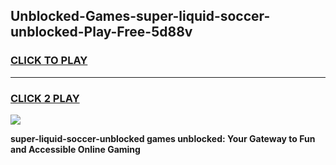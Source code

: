 
## Unblocked-Games-super-liquid-soccer-unblocked-Play-Free-5d88v
<h3>
<a href="https://premium76.site?title=super-liquid-soccer-unblocked&ref=10A">CLICK TO PLAY</a></h3>
<hr>

<h3>
<a href="https://premium76.site?title=super-liquid-soccer-unblocked&ref=10A">CLICK 2 PLAY</a>
  
</h3>

<a href="https://premium76.site?title=super-liquid-soccer-unblocked&ref=10A"><img src="https://clearcache.store/games.png"></a>


**super-liquid-soccer-unblocked games unblocked: Your Gateway to Fun and Accessible Online Gaming**
